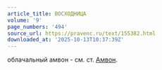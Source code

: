 ```yaml
---
article_title: ВОСХОДНИЦА
volume: '9'
page_numbers: '494'
source_url: https://pravenc.ru/text/155382.html
downloaded_at: '2025-10-13T10:37:39Z'
---
```


облачальный амвон - см. ст. [Амвон](https://pravenc.ru/text/Амвон.html).
